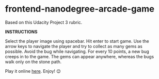 frontend-nanodegree-arcade-game
===============================
Based on this Udacity Project 3 rubric.

**INSTRUCTIONS**

Select the player image using spacebar. Hit enter to start game. Use the arrow keys to navigate the player and try to collect as many gems as possible. Avoid the bug while navigating. For every 10 points, a new bug creeps in to the game. The gems can appear anywhere, whereas the bugs walk only on the stone path.

Play it online [here](http://ankitasood.github.io/frontend-nanodegree-arcade-game/). Enjoy! :wink: